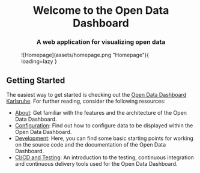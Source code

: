 <h1 align="center">Welcome to the Open Data Dashboard</h1>
<h3 align="center">A web application for visualizing open data</h3>

<figure markdown="span">
    ![Homepage](assets/homepage.png "Homepage"){ loading=lazy }
</figure>

## Getting Started

The easiest way to get started is checking out the [Open Data Dashboard Karlsruhe](https://open-data-dashboard.netlify.app/).
For further reading, consider the following resources:

* [About](about/index.md): Get familiar with the features and the architecture of the Open Data Dashboard.
* [Configuration](configuration/index.md): Find out how to configure data to be displayed within the Open Data Dashboard.
* [Development](development/index.md): Here, you can find some basic starting points for working on the source code
and the documentation of the Open Data Dashboard.
* [CI/CD and Testing](.): An introduction to the testing, continuous integration and continuous delivery tools used for the Open Data Dashboard.
